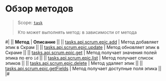 # Обзор методов

> Scope: [`task`](../../../scopes/permissions.md)
>
> Кто может выполнять метод: в зависимости от метода

#|
|| **Метод** | **Описание** ||
|| [tasks.api.scrum.epic.add](./tasks-api-scrum-epic-add.md) | Метод добавляет эпик в Скрам ||
|| [tasks.api.scrum.epic.update](./tasks-api-scrum-epic-update.md) | Метод обновляет эпик в Скраме ||
|| [tasks.api.scrum.epic.get](./tasks-api-scrum-epic-get.md) | Метод получает значения полей эпика по его `id` ||
|| [tasks.api.scrum.epic.list](./tasks-api-scrum-epic-list.md) | Метод получает список эпиков ||
|| [tasks.api.scrum.epic.delete](./tasks-api-scrum-epic-delete.md) | Метод удаляет эпик ||
|| [tasks.api.scrum.epic.getFields](./tasks-api-scrum-epic-get-fields.md) | Метод получает доступные поля эпика ||
|#